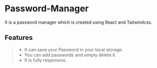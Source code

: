 # Password-Manager

It is a password manager which is created using React and Tailwindcss. 

## Features
> - It can save your Password in your local storage.
> - You can add passwords and simply delete it.
> - It is fully responsive.
